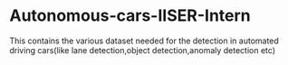 # Autonomous-cars-IISER-Intern
This contains the various dataset needed for the detection in automated driving cars(like lane detection,object detection,anomaly detection etc)
